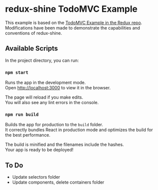 # redux-shine TodoMVC Example

This example is based on the [TodoMVC Example in the Redux repo](https://github.com/reduxjs/redux/tree/fa3b2e4b56aa522de99d8848a0c13ea6fa860541/examples/todomvc). Modifications have been made to demonstrate the capabilities and conventions of redux-shine.

## Available Scripts

In the project directory, you can run:

### `npm start`

Runs the app in the development mode.<br>
Open [http://localhost:3000](http://localhost:3000) to view it in the browser.

The page will reload if you make edits.<br>
You will also see any lint errors in the console.

### `npm run build`

Builds the app for production to the `build` folder.<br>
It correctly bundles React in production mode and optimizes the build for the best performance.

The build is minified and the filenames include the hashes.<br>
Your app is ready to be deployed!

## To Do

- Update selectors folder
- Update components, delete containers folder
